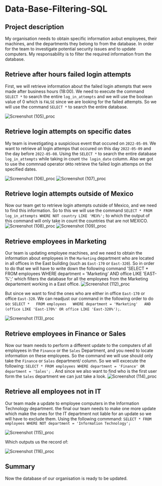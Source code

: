 # Data-Base-Filtering-SQL

## Project description
My organisation needs to obtain specific information aobut employees, their machines, and the departments they belong to from the database. In order for the team to investigate potential security issues and to update computers. My responsability is to filter the required information from the database.

## Retrieve after hours failed login attempts
First, we will retrieve information about the failed login attempts that were made after business hours (18:00). We need to execute the command `SELECT *` to search the entire `log_in_attempts` and we will use the boolean value of 0 which is `FALSE` since we are looking for the failed attempts. So we will use the command `SELECT *` to search the entire database.

![Screenshot (105)_proc](https://github.com/user-attachments/assets/98be21da-d1c4-4baf-9c45-1da21f1b934b)

## Retrieve login attempts on specific dates
My team is investigating a suspicious event that occured on `2022-05-09`. We want to retrieve all login attemps that occured on this day `2022-05-09` and the day before `2022-05-08`. Using the `SELECT *` to search the entire database `log_in_attempts` while taking in count `the login_date` column. Also we got to use the commnad operator `OR`to retrieve the failed login attemps on the specified dates.

![Screenshot (106)_proc](https://github.com/user-attachments/assets/f440fd77-cb79-4063-8bfb-66ebb16d852c)
![Screenshot (107)_proc](https://github.com/user-attachments/assets/904da667-203e-4e33-9ba1-d676bb7fdae1)

## Retrieve login attempts outside of Mexico
Now our team get to retrieve login attempts outside of Mexico, and we need to find this information. So to this we will use the  command `SELECT * FROM log_in_attempts WHERE NOT country LIKE 'MEX%';` to which the output of this command will only take in count the countries that are not MEXICO.
![Screenshot (108)_proc](https://github.com/user-attachments/assets/5323e809-1212-4c10-a495-e432fa6db603)
![Screenshot (109)_proc](https://github.com/user-attachments/assets/238dd029-1d3b-4831-986f-377475d36262)

## Retrieve employees in Marketing
Our team is updating employee machines, and we need to obtain the information about employees in the `Marketing` department who are located in all offices in the East building (such as `East-170` or `East-320`). So in order to do that we will have to write down the following command 'SELECT * FROM employees WHERE department = 'Marketing' AND office LIKE 'EAST-%';' which filters the database for all the employees from the Marketing departement working in a East office.
![Screenshot (112)_proc](https://github.com/user-attachments/assets/13e99432-e8c8-474e-9506-45d55e30d4c6)

But since we want to find the ones who are either in  office `East-170` or office `East-320`. We can readjust our command in the following order to do so: `SELECT *   FROM employees   WHERE department = 'Marketing'   AND (office LIKE 'East-170%' OR office LIKE 'East-320%');`.

![Screenshot (113)_proc](https://github.com/user-attachments/assets/dfb38c05-96b3-4d11-a350-2bb8662ae043)

## Retrieve employees in Finance or Sales
Now our team needs to perform a different update to the computers of all employees in the `Finance` or the `Sales` Department, and you need to locate information on these employees. So the command we will use should only take the `Finance` or `Sales` department/ column. So we will excecute the following: `SELECT * FROM employees WHERE department = 'Finance' OR department = 'Sales'; `. And since we also want to find who is the first user form the `Sales` department we can just take a look.
![Screenshot (114)_proc](https://github.com/user-attachments/assets/b2c28390-dc29-4ce1-847e-32c7df9360e5)

## Retrieve all employees not in IT
Our team made a update to employee computers in the Information Technology department. the final our team needs to make one more update which make the ones for the IT department not liable for an update so we will have to exclude them. Using the following commmand: `SELECT * FROM employees WHERE NOT department = 'Information Technology';`

![Screenshot (115)_proc](https://github.com/user-attachments/assets/5eeb1454-99b7-42a4-a329-01e3f266088e)

Which outputs us the record of:

![Screenshot (116)_proc](https://github.com/user-attachments/assets/effe752e-a569-481b-9209-bb2355475170)


## Summary
Now the database of our organisation is ready to be updated.
